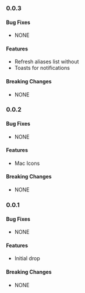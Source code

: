 ### 0.0.3


#### Bug Fixes

* NONE

#### Features

* Refresh aliases list without
* Toasts for notifications

#### Breaking Changes

* NONE



### 0.0.2


#### Bug Fixes

* NONE

#### Features

* Mac Icons

#### Breaking Changes

* NONE



### 0.0.1


#### Bug Fixes

* NONE

#### Features

* Initial drop

#### Breaking Changes

* NONE
